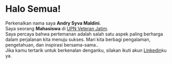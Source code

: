 # Halo Semua!

Perkenalkan nama saya **Andry Syva Maldini**.\
Saya seorang **Mahasiswa** di [UPN Veteran Jatim](https://www.upnjatim.ac.id/).\
Saya percaya bahwa pertemanan adalah salah satu aspek paling berharga dalam perjalanan kita menuju sukses. Mari kita berbagi pengalaman, pengetahuan, dan inspirasi bersama-sama..\
Jika kamu tertarik untuk berkenalan denganku, silakan ikuti akun [Linkedin](https://www.linkedin.com/in/andrymldni/)ku ya.


